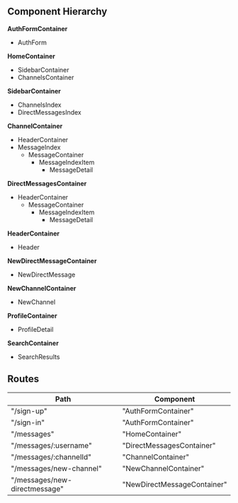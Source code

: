 ## Component Hierarchy

**AuthFormContainer**
  - AuthForm

**HomeContainer**
  - SidebarContainer
  - ChannelsContainer

**SidebarContainer**
  - ChannelsIndex
  - DirectMessagesIndex

**ChannelContainer**
  - HeaderContainer
  - MessageIndex
    - MessageContainer
      - MessageIndexItem
        + MessageDetail

**DirectMessagesContainer**
  - HeaderContainer
    - MessageContainer
      - MessageIndexItem
        + MessageDetail

**HeaderContainer**
  - Header

**NewDirectMessageContainer**
  - NewDirectMessage

**NewChannelContainer**
  - NewChannel

**ProfileContainer**
  - ProfileDetail

**SearchContainer**
  - SearchResults

  ## Routes

  |Path   | Component   |
  |-------|-------------|
  | "/sign-up" | "AuthFormContainer" |
  | "/sign-in" | "AuthFormContainer" |
  | "/messages" | "HomeContainer" |
  | "/messages/:username" | "DirectMessagesContainer" |
  | "/messages/:channelId" | "ChannelContainer" |
  | "/messages/new-channel" | "NewChannelContainer" |
  | "/messages/new-directmessage" | "NewDirectMessageContainer" |
